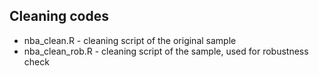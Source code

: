 ## Cleaning codes 
* nba_clean.R - cleaning script of the original sample 
* nba_clean_rob.R - cleaning script of the sample, used for robustness check  
